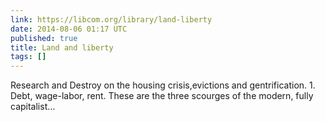 ```yaml
---
link: https://libcom.org/library/land-liberty
date: 2014-08-06 01:17 UTC
published: true
title: Land and liberty
tags: []
---
```


Research and Destroy on the housing crisis,evictions and gentrification.
1.
Debt, wage-labor, rent. These are the three scourges of the modern, fully capitalist…
